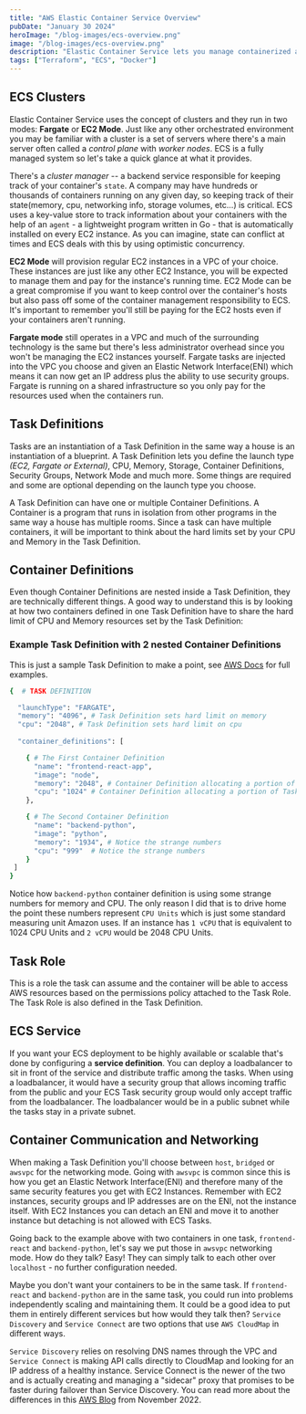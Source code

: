 ```yaml
---
title: "AWS Elastic Container Service Overview"
pubDate: "January 30 2024"
heroImage: "/blog-images/ecs-overview.png"
image: "/blog-images/ecs-overview.png"
description: "Elastic Container Service lets you manage containerized applications at scale on AWS with several cluster modes and pricing options.  Here's a quick refresher to go along with the ECS project."
tags: ["Terraform", "ECS", "Docker"]
---
```



## ECS Clusters

Elastic Container Service uses the concept of clusters and they run in two modes: **Fargate** or **EC2 Mode**. Just like any other orchestrated environment you may be familiar with a cluster is a set of servers where there's a main server often called a *control plane* with *worker nodes*. ECS is a fully managed system so let's take a quick glance at what it provides.

There's a *cluster manager* -- a backend service responsible for keeping track of your container's `state`. A company may have hundreds or thousands of containers running on any given day, so keeping track of their state(memory, cpu, networking info, storage volumes, etc...) is critical. ECS uses a key-value store to track information about your containers with the help of an `agent` - a lightweight program written in Go - that is automatically installed on every EC2 instance. As you can imagine, state can conflict at times and ECS deals with this by using optimistic concurrency.

**EC2 Mode** will provision regular EC2 instances in a VPC of your choice. These instances are just like any other EC2 Instance, you will be expected to manage them and pay for the instance's running time. EC2 Mode can be a great compromise if you want to keep control over the container's hosts but also pass off some of the container management responsibility to ECS. It's important to remember you'll still be paying for the EC2 hosts even if your containers aren't running.

**Fargate mode** still operates in a VPC and much of the surrounding technology is the same but there's less administrator overhead since you won't be managing the EC2 instances yourself. Fargate tasks are injected into the VPC you choose and given an Elastic Network Interface(ENI) which means it can now get an IP address plus the ability to use security groups. Fargate is running on a shared infrastructure so you only pay for the resources used when the containers run.

## Task Definitions

Tasks are an instantiation of a Task Definition in the same way a house is an instantiation of a blueprint. A Task Definition lets you define the launch type *(EC2, Fargate or External)*, CPU, Memory, Storage, Container Definitions, Security Groups, Network Mode and much more. Some things are required and some are optional depending on the launch type you choose.

A Task Definition can have one or multiple Container Definitions. A Container is a program that runs in isolation from other programs in the same way a house has multiple rooms. Since a task can have multiple containers, it will be important to think about the hard limits set by your CPU and Memory in the Task Definition.

## Container Definitions

Even though Container Definitions are nested inside a Task Definition, they are technically different things. A good way to understand this is by looking at how two containers defined in one Task Definition have to share the hard limit of CPU and Memory resources set by the Task Definition:

### Example Task Definition with 2 nested Container Definitions

This is just a sample Task Definition to make a point, see [AWS Docs](https://docs.aws.amazon.com/AmazonECS/latest/developerguide/task_definition_parameters.html#container_definitions) for full examples.

```bash
{  # TASK DEFINITION

  "launchType": "FARGATE",
  "memory": "4096", # Task Definition sets hard limit on memory
  "cpu": "2048", # Task Definition sets hard limit on cpu
  
  "container_definitions": [

    { # The First Container Definition
      "name": "frontend-react-app",
      "image": "node",
      "memory": "2048", # Container Definition allocating a portion of Task Definition's hard limit 
      "cpu": "1024" # Container Definition allocating a portion of Task Definition's hard limit 
    }, 

    { # The Second Container Definition
      "name": "backend-python",
      "image": "python",
      "memory": "1934", # Notice the strange numbers
      "cpu": "999"  # Notice the strange numbers
    }
 ]
}
```

Notice how `backend-python` container definition is using some strange numbers for memory and CPU. The only reason I did that is to drive home the point these numbers represent `CPU Units` which is just some standard measuring unit Amazon uses. If an instance has `1 vCPU` that is equivalent to 1024 CPU Units and `2 vCPU` would be 2048 CPU Units.

## Task Role

This is a role the task can assume and the container will be able to access AWS resources based on the permissions policy attached to the Task Role. The Task Role is also defined in the Task Definition.

## ECS Service

If you want your ECS deployment to be highly available or scalable that's done by configuring a **service definition**. You can deploy a loadbalancer to sit in front of the service and distribute traffic among the tasks. When using a loadbalancer, it would have a security group that allows incoming traffic from the public and your ECS Task security group would only accept traffic from the loadbalancer. The loadbalancer would be in a public subnet while the tasks stay in a private subnet.

## Container Communication and Networking

When making a Task Definition you'll choose between `host`, `bridged` or `awsvpc` for the networking mode. Going with `awsvpc` is common since this is how you get an Elastic Network Interface(ENI) and therefore many of the same security features you get with EC2 Instances. Remember with EC2 instances, security groups and IP addresses are on the ENI, not the instance itself. With EC2 Instances you can detach an ENI and move it to another instance but detaching is not allowed with ECS Tasks.

Going back to the example above with two containers in one task, `frontend-react` and `backend-python`, let's say we put those in `awsvpc` networking mode. How do they talk? Easy! They can simply talk to each other over `localhost` - no further configuration needed. 

Maybe you don't want your containers to be in the same task. If `frontend-react` and `backend-python` are in the same task, you could run into problems independently scaling and maintaining them. It could be a good idea to put them in entirely different services but how would they talk then? `Service Discovery` and `Service Connect` are two options that use `AWS CloudMap` in different ways.

`Service Discovery` relies on resolving DNS names through the VPC and `Service Connect` is making API calls directly to CloudMap and looking for an IP address of a healthy instance. Service Connect is the newer of the two and is actually creating and managing a "sidecar" proxy that promises to be faster during failover than Service Discovery. You can read more about the differences in this [AWS Blog](https://aws.amazon.com/blogs/aws/new-amazon-ecs-service-connect-enabling-easy-communication-between-microservices/) from November 2022.